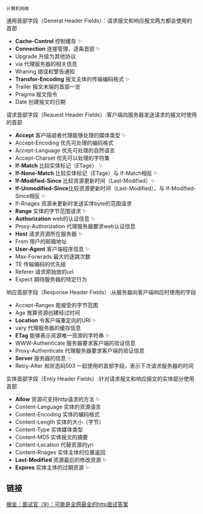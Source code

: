 `计算机网络`

通用首部字段（General Header Fields）：请求报文和响应报文两方都会使用的首部

- **Cache-Control** 控制缓存 ✨
- **Connection** 连接管理、逐条首部 ✨
- Upgrade 升级为其他协议
- via 代理服务器的相关信息
- Wraning 错误和警告通知
- **Transfor-Encoding** 报文主体的传输编码格式 ✨
- Trailer 报文末端的首部一览
- Pragma 报文指令
- Date 创建报文的日期

请求首部字段（Reauest Header Fields）:客户端向服务器发送请求的报文时使用的首部

- **Accept** 客户端或者代理能够处理的媒体类型 ✨
- Accept-Encoding 优先可处理的编码格式
- Accept-Language 优先可处理的自然语言
- Accept-Charset 优先可以处理的字符集
- **If-Match** 比较实体标记（ETage） ✨
- **If-None-Match** 比较实体标记（ETage）与 If-Match相反 ✨
- **If-Modified-Since** 比较资源更新时间（Last-Modified）✨
- **If-Unmodified-Since**比较资源更新时间（Last-Modified），与 If-Modified-Since相反 ✨
- If-Rnages 资源未更新时发送实体byte的范围请求
- **Range** 实体的字节范围请求 ✨
- **Authorization** web的认证信息 ✨
- Proxy-Authorization 代理服务器要求web认证信息
- **Host** 请求资源所在服务器 ✨
- From 用户的邮箱地址
- **User-Agent** 客户端程序信息 ✨
- Max-Forwrads 最大的逐跳次数
- TE 传输编码的优先级
- Referer 请求原始放的url
- Expect 期待服务器的特定行为

响应首部字段（Response Header Fields）:从服务器向客户端响应时使用的字段

- Accept-Ranges 能接受的字节范围
- Age 推算资源创建经过时间
- **Location** 令客户端重定向的URI ✨
- vary 代理服务器的缓存信息
- **ETag** 能够表示资源唯一资源的字符串 ✨
- WWW-Authenticate 服务器要求客户端的验证信息
- Proxy-Authenticate 代理服务器要求客户端的验证信息
- **Server** 服务器的信息 ✨
- Retry-After 和状态码503 一起使用的首部字段，表示下次请求服务器的时间

实体首部字段（Entiy Header Fields）:针对请求报文和响应报文的实体部分使用首部

- **Allow** 资源可支持http请求的方法 ✨
- Content-Language 实体的资源语言
- Content-Encoding 实体的编码格式
- Content-Length 实体的大小（字节）
- Content-Type 实体媒体类型
- Content-MD5 实体报文的摘要
- Content-Location 代替资源的yri
- Content-Rnages 实体主体的位置返回
- **Last-Modified** 资源最后的修改资源 ✨
- **Expires** 实体主体的过期资源 ✨

## 链接

[掘金：面试官（9）：可能是全网最全的http面试答案](https://juejin.cn/post/6844903865410650126#heading-8)
